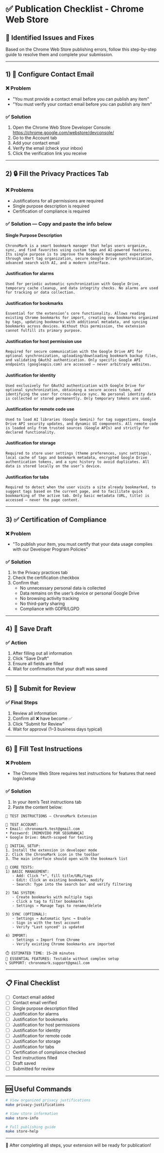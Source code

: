 # ✅ Publication Checklist - Chrome Web Store

## 🚨 Identified Issues and Fixes

Based on the Chrome Web Store publishing errors, follow this step-by-step guide to resolve them and complete your submission.

---

## 1) 📧 Configure Contact Email

### ❌ Problem
- "You must provide a contact email before you can publish any item"
- "You must verify your contact email before you can publish any item"

### ✅ Solution
1. Open the Chrome Web Store Developer Console: https://chrome.google.com/webstore/devconsole/
2. Go to the Account tab
3. Add your contact email
4. Verify the email (check your inbox)
5. Click the verification link you receive

---

## 2) 🔒 Fill the Privacy Practices Tab

### ❌ Problems
- Justifications for all permissions are required
- Single purpose description is required
- Certification of compliance is required

### ✅ Solution — Copy and paste the info below

#### Single Purpose Description
```
ChronoMark is a smart bookmark manager that helps users organize, sync, and find favorites using custom tags and AI-powered features. Its single purpose is to improve the bookmark management experience through smart tag organization, secure Google Drive synchronization, advanced search with AI, and a modern interface.
```

#### Justification for alarms
```
Used for periodic automatic synchronization with Google Drive, temporary cache cleanup, and data integrity checks. No alarms are used for tracking or data collection.
```

#### Justification for bookmarks
```
Essential for the extension’s core functionality. Allows reading existing Chrome bookmarks for import, creating new bookmarks organized by tags, updating bookmarks with additional metadata, and syncing bookmarks across devices. Without this permission, the extension cannot fulfill its primary purpose.
```

#### Justification for host permission use
```
Required for secure communication with the Google Drive API for optional synchronization, uploading/downloading bookmark backup files, and validating OAuth2 authentication. Only specific Google API endpoints (googleapis.com) are accessed — never arbitrary websites.
```

#### Justification for identity
```
Used exclusively for OAuth2 authentication with Google Drive for optional synchronization, obtaining a secure access token, and identifying the user for cross-device sync. No personal identity data is collected or stored permanently. Only temporary tokens are used.
```

#### Justification for remote code use
```
Used to load AI libraries (Google Gemini) for tag suggestions, Google Drive API security updates, and dynamic UI components. All remote code is loaded only from trusted sources (Google APIs) and strictly for declared functionality.
```

#### Justification for storage
```
Required to store user settings (theme preferences, sync settings), local cache of tags and bookmark metadata, encrypted Google Drive authentication tokens, and a sync history to avoid duplicates. All data is stored locally on the user’s device.
```

#### Justification for tabs
```
Required to detect when the user visits a site already bookmarked, to suggest tags based on the current page, and to facilitate quick bookmarking of the active tab. Only basic metadata (URL, title) is accessed — never the page content.
```

---

## 3) ✅ Certification of Compliance

### ❌ Problem
- "To publish your item, you must certify that your data usage complies with our Developer Program Policies"

### ✅ Solution
1. In the Privacy practices tab
2. Check the certification checkbox
3. Confirm that:
   - No unnecessary personal data is collected
   - Data remains on the user’s device or personal Google Drive
   - No browsing activity tracking
   - No third-party sharing
   - Compliance with GDPR/LGPD

---

## 4) 💾 Save Draft

### ✅ Action
1. After filling out all information
2. Click "Save Draft"
3. Ensure all fields are filled
4. Wait for confirmation that your draft was saved

---

## 5) 🚀 Submit for Review

### ✅ Final Steps
1. Review all information
2. Confirm all ❌ have become ✅
3. Click "Submit for Review"
4. Wait for approval (1–3 business days typical)

---

## 6) 🧪 Fill Test Instructions

### ❌ Problem
- The Chrome Web Store requires test instructions for features that need login/setup

### ✅ Solution
1. In your item’s Test instructions tab
2. Paste the content below:

```
🧪 TEST INSTRUCTIONS — ChronoMark Extension

🔐 TEST ACCOUNT:
• Email: chronomark.test@gmail.com
• Password: [REMOVIDO POR SEGURANÇA]
• Google Drive: OAuth-scoped for testing

🚀 INITIAL SETUP:
1. Install the extension in developer mode
2. Click the ChronoMark icon in the toolbar
3. The main interface should open with the bookmark list

🧪 CORE TESTS:
1) BASIC MANAGEMENT:
   - Add: Click "+", fill title/URL/tags
   - Edit: Click an existing bookmark, modify
   - Search: Type into the search bar and verify filtering

2) TAG SYSTEM:
   - Create bookmarks with multiple tags
   - Click a tag to filter bookmarks
   - Settings → Manage Tags to rename/delete

3) SYNC (OPTIONAL):
   - Settings → Automatic Sync → Enable
   - Sign in with the test account
   - Verify "Last synced" is updated

4) IMPORT:
   - Settings → Import from Chrome
   - Verify existing Chrome bookmarks are imported

⏱️ ESTIMATED TIME: 15–20 minutes
🎯 ESSENTIAL FEATURES: Testable without complex setup
📞 SUPPORT: chronomark.support@gmail.com
```

---

## 📋 Final Checklist

- [ ] Contact email added
- [ ] Contact email verified
- [ ] Single purpose description filled
- [ ] Justification for alarms
- [ ] Justification for bookmarks
- [ ] Justification for host permissions
- [ ] Justification for identity
- [ ] Justification for remote code
- [ ] Justification for storage
- [ ] Justification for tabs
- [ ] Certification of compliance checked
- [ ] Test instructions filled
- [ ] Draft saved
- [ ] Submitted for review

---

## 🆘 Useful Commands

```bash
# View organized privacy justifications
make privacy-justifications

# View store information
make store-info

# Full publishing guide
make store-help
```

---

🎯 After completing all steps, your extension will be ready for publication!